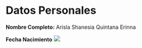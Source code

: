 <h1>Datos Personales</h1>
<p><strong>Nombre Completo:</strong> Arisla Shanesia Quintana Erinna 
<p><strong>Fecha Nacimiento</strong> 
<img src="C:\Users\QUIMICAINF11\Downloads\asqe/asque.jpg">
